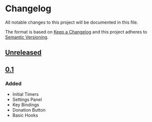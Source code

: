 # Changelog
All notable changes to this project will be documented in this file.

The format is based on [Keep a Changelog](http://keepachangelog.com/en/1.0.0/)
and this project adheres to [Semantic Versioning](http://semver.org/spec/v2.0.0.html).

## [Unreleased]

## [0.1]

### Added

- Initial Timers
- Settings Panel
- Key Bindings
- Donation Button
- Basic Hooks

[Unreleased]: https://github.com/alexgurrola/RepeatableActionTimer/tree/master
[0.1]: https://github.com/alexgurrola/RepeatableActionTimer/tree/master
